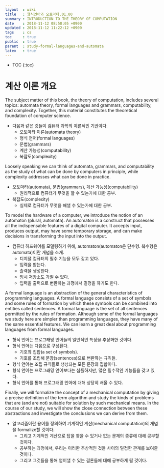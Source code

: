 ```yaml
---
layout  : wiki
title   : 형식언어와 오토마타.01.00
summary : INTRODUCTION TO THE THEORY OF COMPUTATION
date    : 2018-11-12 08:58:05 +0900
updated : 2018-11-12 11:22:12 +0900
tags    : cs
toc     : true
public  : true
parent  : study-formal-languages-and-automata
latex   : true
---
```

* TOC
{:toc}

# 계산 이론 개요

>
The subject matter of this book, the theory of computation, includes several topics: automata theory, formal languages and grammars, computability, and complexity. Together, this material constitutes the theoretical foundation of computer science.

* 다음과 같은 것들이 컴퓨터 과학의 이론적인 기반이다.
    * 오토마타 이론(automata theory)
    * 형식 언어(formal languages)
    * 문법(grammars)
    * 계산 가능성(computability)
    * 복잡도(complexity)

>
Loosely speaking we can think of automata, grammars, and computability as the study of what can be done by computers in principle, while complexity addresses what can be done in practice.

* 오토마타(automata), 문법(grammars), 계산 가능성(computability)
    * 원리적으로 컴퓨터가 무엇을 할 수 있는가에 대한 공부.
* 복잡도(complexity)
    * 실제로 컴퓨터가 무엇을 해낼 수 있는가에 대한 공부.

>
To model the hardware of a computer, we introduce the notion of an automaton (plural, automata).
An automaton is a construct that possesses all the indispensable features of a digital computer. It accepts input, produces output, may have some temporary storage, and can make decisions in transforming the input into the output. 

* 컴퓨터 하드웨어를 모델링하기 위해, automaton(automaton은 단수형. 복수형은 automata)이란 개념을 소개.
    * 디지털 컴퓨터의 필수 기능을 모두 갖고 있다.
    * 입력을 받는다.
    * 출력을 생성한다.
    * 임시 저장소도 가질 수 있다.
    * 입력을 출력으로 변환하는 과정에서 결정을 하기도 한다.

> 
A formal language is an abstraction of the general characteristics of programming languages. A formal language consists of a set of symbols and some rules of formation by which these symbols can be combined into entities called sentences. A formal language is the set of all sentences permitted by the rules of formation. Although some of the formal languages we study here are simpler than programming languages, they have many of the same essential features. We can learn a great deal about programming languages from formal languages. 

* 형식 언어는 프로그래밍 언어들의 일반적인 특징을 추상화한 것이다.
* 형식 언어는 다음으로 구성된다.
    * 기호의 집합(a set of symbols).
    * 기호를 조립해 문장(sentences)으로 변환하는 규칙들.
* 형식 언어는 조립 규칙들로 생성되는 모든 문장의 집합이다.
* 형식 언어는 프로그래밍 언어보다는 심플하지만, 많은 필수적인 기능들을 갖고 있다.
* 형식 언어를 통해 프로그래밍 언어에 대해 상당히 배울 수 있다.

>
Finally, we will formalize the concept of a mechanical computation by giving a precise definition of the term algorithm and study the kinds of problems that are (and are not) suitable for solution by such mechanical means. In the course of our study, we will show the close connection between these abstractions and investigate the conclusions we can derive from them.

* 알고리즘이란 용어를 정의하여 기계적인 계산(mechanical computation)의 개념을 formalize할 것이다.
    * 그리고 기계적인 계산으로 답을 찾을 수 있거나 없는 문제의 종류에 대해 공부할 것이다.
    * 공부하는 과정에서, 우리는 이러한 추상적인 것들 사이의 밀접한 관계를 보여줄 것이다.
    * 그리고 그것들을 통해 얻어낼 수 있는 결론들에 대해 공부하게 될 것이다.
